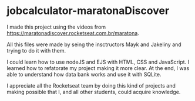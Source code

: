 # jobcalculator-maratonaDiscover

I made this project using the videos from https://maratonadiscover.rocketseat.com.br/maratona.

All this files were made by seing the insctructors Mayk and Jakeliny and trying to do it with them.

I could learn how to use nodeJS and EJS with HTML, CSS and JavaScript. I learned how to refatorate my project making it more clear. At the end, I was able to understand how data bank works and use it with SQLite.

I appreciate all the Rocketseat team by doing this kind of projects and making possible that I, and all other students, could acquire knowledge.
